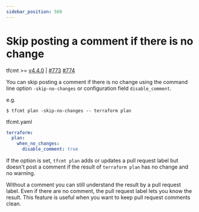 ```yaml
---
sidebar_position: 560
---
```


# Skip posting a comment if there is no change

tfcmt >= [v4.4.0](https://github.com/suzuki-shunsuke/tfcmt/releases/tag/v4.4.0) | [#773](https://github.com/suzuki-shunsuke/tfcmt/discussions/773) [#774](https://github.com/suzuki-shunsuke/tfcmt/pull/774)

You can skip posting a comment if there is no change using the command line option `-skip-no-changes` or configuration field `disable_comment`.

e.g.

```console
$ tfcmt plan -skip-no-changes -- terraform plan
```

tfcmt.yaml

```yaml
terraform:
  plan:
    when_no_changes:
      disable_comment: true
```

If the option is set, `tfcmt plan` adds or updates a pull request label but doesn't post a comment if the result of `terraform plan` has no change and no warning.

Without a comment you can still understand the result by a pull request label.
Even if there are no comment, the pull request label lets you know the result.
This feature is useful when you want to keep pull request comments clean.
